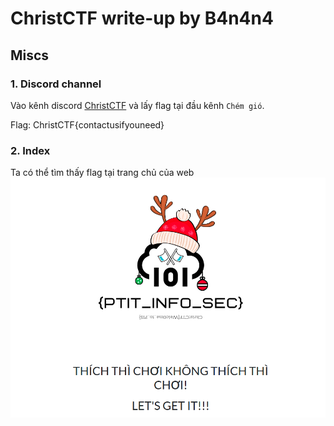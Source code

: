 # ChristCTF write-up by B4n4n4

## Miscs
### 1. Discord channel
Vào kênh discord [ChristCTF](https://discord.gg/Rgj5VVpWf7) và lấy flag tại đầu kênh `Chém gió`.

Flag: ChristCTF{contactusifyouneed}

### 2. Index 
Ta có thể tìm thấy flag tại trang chủ của web ![index](picture/index.png)